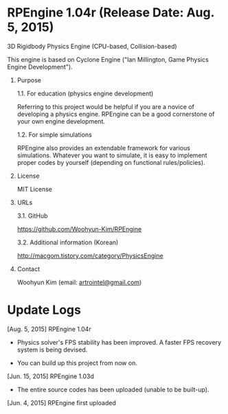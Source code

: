 # RPEngine 1.04r (Release Date: Aug. 5, 2015)

3D Rigidbody Physics Engine (CPU-based, Collision-based)

This engine is based on Cyclone Engine ("Ian Millington, Game Physics Engine Development").

1. Purpose

	1.1. For education (physics engine development)

	Referring to this project would be helpful if you are a novice of developing a physics engine. RPEngine can be a good cornerstone of your own engine development.

	1.2. For simple simulations

	RPEngine also provides an extendable framework for various simulations. Whatever you want to simulate, it is easy to implement proper codes by yourself (depending on functional rules/policies).

2. License

	MIT License

3. URLs
	
	3.1. GitHub

	 https://github.com/Woohyun-Kim/RPEngine

	3.2. Additional information (Korean)

	 http://macgom.tistory.com/category/PhysicsEngine

4. Contact

	 Woohyun Kim (email: artrointel@gmail.com)


# Update Logs

[Aug. 5, 2015] RPEngine 1.04r

- Physics solver's FPS stability has been improved. A faster FPS recovery system is being devised.

- You can build up this project from now on.

[Jun. 15, 2015] RPEngine 1.03d

- The entire source codes has been uploaded (unable to be built-up).

[Jun. 4, 2015] RPEngine first uploaded

